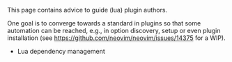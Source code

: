 This page contains advice to guide (lua) plugin authors.

One goal is to converge towards a standard in plugins so that some automation can be reached, e.g., in option discovery, setup or even plugin installation (see https://github.com/neovim/neovim/issues/14375 for a WIP).


- Lua dependency management

